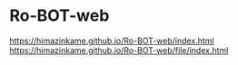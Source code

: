 # Ro-BOT-web
https://himazinkame.github.io/Ro-BOT-web/index.html
https://himazinkame.github.io/Ro-BOT-web/file/index.html
